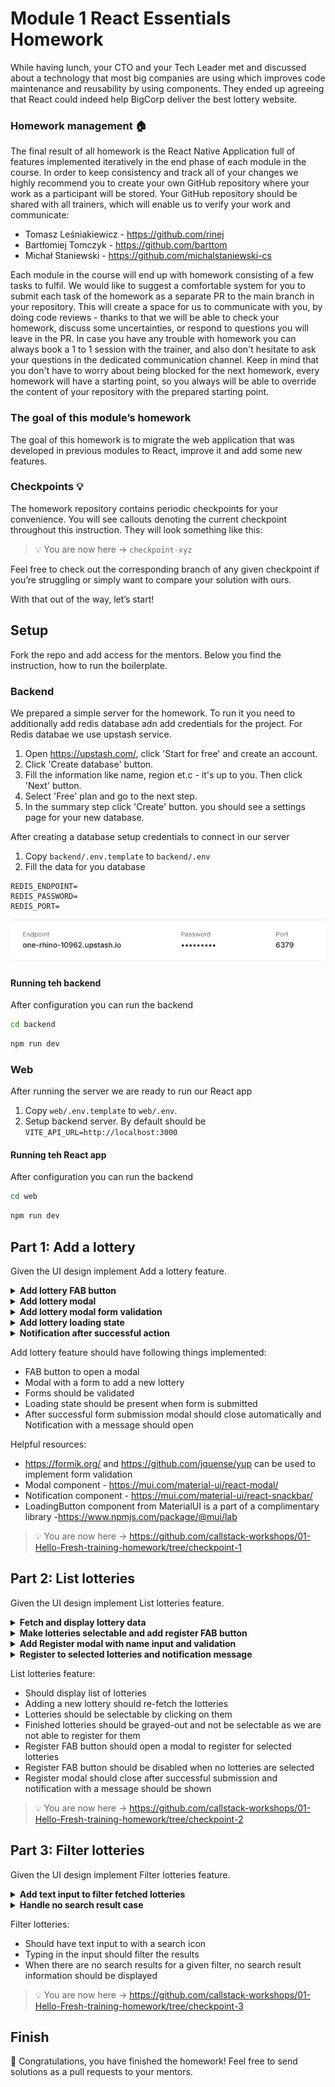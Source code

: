 # Module 1 React Essentials Homework

While having lunch, your CTO and your Tech Leader met and discussed about a technology that most big companies are using which improves code maintenance and reusability by using components. They ended up agreeing that React could indeed help BigCorp deliver the best lottery website.


### Homework management 🏠

The final result of all homework is the React Native Application full of features implemented iteratively in the end phase of each module in the course. In order to keep consistency and track all of your changes we highly recommend you to create your own GitHub repository where your work as a participant will be stored. Your GitHub repository should be shared with all trainers, which will enable us to verify your work and communicate:
- Tomasz Leśniakiewicz - https://github.com/rinej
- Bartłomiej Tomczyk - https://github.com/barttom
- Michał Staniewski - https://github.com/michalstaniewski-cs

Each module in the course will end up with homework consisting of a few tasks to fulfil. We would like to suggest a comfortable system for you to submit each task of the homework as a separate PR to the main branch in your repository. This will create a space for us to communicate with you, by doing code reviews - thanks to that we will be able to check your homework, discuss some uncertainties, or respond to questions you will leave in the PR. In case you have any trouble with homework you can always book a 1 to 1 session with the trainer, and also don't hesitate to ask your questions in the dedicated communication channel. Keep in mind that you don't have to worry about being blocked for the next homework, every homework will have a starting point, so you always will be able to override the content of your repository with the prepared starting point.

### The goal of this module’s homework

The goal of this homework is to migrate the web application that was developed in previous modules to React, improve it and add some new features.

### Checkpoints 💡

The homework repository contains periodic checkpoints for your convenience. You will see callouts denoting the current checkpoint throughout this instruction. They will look something like this:


> 💡 You are now here → `checkpoint-xyz`

Feel free to check out the corresponding branch of any given checkpoint if you’re struggling or simply want to compare your solution with ours.

With that out of the way, let’s start!

## Setup
Fork the repo and add access for the mentors. Below you find the instruction, how to run the boilerplate.

### Backend
We prepared a simple server for the homework. To run it you need to additionally add redis database adn add credentials for the project.
For Redis databae we use upstash service.
<br>
1. Open https://upstash.com/, click 'Start for free' and create an account.
2. Click 'Create database' button.
3. Fill the information like name, region et.c - it's up to you. Then click 'Next' button.
4. Select 'Free' plan and go to the next step.
5. In the summary step click 'Create' button. you should see a settings page for your new database.

After creating a database setup credentials to connect  in our server <br>
1. Copy `backend/.env.template` to `backend/.env`
2. Fill the data for you database
```
REDIS_ENDPOINT=
REDIS_PASSWORD=
REDIS_PORT=
```
![img.png](assets/upstash_data.png)
#### Running teh backend
After configuration you can run the backend
```bash
cd backend
```
```bash
npm run dev
```
### Web
After running the server we are ready to run our React app
1. Copy `web/.env.template` to `web/.env`.
2. Setup backend server. By default should be `VITE_API_URL=http://localhost:3000`

#### Running teh React app
After configuration you can run the backend
```bash
cd web
```
```bash
npm run dev
```

## Part 1: Add a lottery

Given the UI design implement Add a lottery feature. 

<details>
  <summary><b>Add lottery FAB button</b></summary><br>

![img.png](assets/add_loterry.png)
</details>

<details>
  <summary><b>Add lottery modal</b></summary><br>

![img.png](assets/add_modal.png)
</details>

<details>
  <summary><b>Add lottery modal form validation</b></summary><br>

![img.png](assets/modal_validation.png)
</details>

<details>
  <summary><b>Add lottery loading state</b></summary><br>

  ![img.png](assets/add_lottery_loading.png)
</details>

<details>
  <summary><b>Notification after successful action</b></summary><br>

![img.png](assets/nofication_loterry.png)
  
</details>

Add lottery feature should have following things implemented:

- FAB button to open a modal
- Modal with a form to add a new lottery
- Forms should be validated
- Loading state should be present when form is submitted
- After successful form submission modal should close automatically and Notification with a message should open

Helpful resources:

- https://formik.org/ and https://github.com/jquense/yup can be used to implement form validation
- Modal component - https://mui.com/material-ui/react-modal/
- Notification component - https://mui.com/material-ui/react-snackbar/
- LoadingButton component from MaterialUI is a part of a complimentary library -https://www.npmjs.com/package/@mui/lab

> 💡 You are now here → https://github.com/callstack-workshops/01-Hello-Fresh-training-homework/tree/checkpoint-1

## Part 2: List lotteries

Given the UI design implement List lotteries feature. 

<details>
  <summary><b>Fetch and display lottery data</b></summary><br>

![img.png](assets/lotteries_list.png)
![img.png](assets/lotteries_not_found.png)
![img.png](assets/lotteries_loading.png)


</details>

<details>
  <summary><b>Make lotteries selectable and add register FAB button</b></summary><br>

![img.png](assets/lotteries_select.png)
 
</details>

<details>
  <summary><b>Add Register modal with name input and validation</b></summary><br>

  ![img.png](assets/register_modal.png)
</details>

<details>
  <summary><b>Register to selected lotteries and notification message</b></summary><br>

![img.png](assets/register_message.png)

</details>

List lotteries feature:

- Should display list of lotteries
- Adding a new lottery should re-fetch the lotteries
- Lotteries should be selectable by clicking on them
- Finished lotteries should be grayed-out and not be selectable as we are not able to register for them
- Register FAB button should open a modal to register for selected lotteries
- Register FAB button should be disabled when no lotteries are selected
- Register modal should close after successful submission and notification with a message should be shown

> 💡 You are now here → https://github.com/callstack-workshops/01-Hello-Fresh-training-homework/tree/checkpoint-2

## Part 3: Filter lotteries

Given the UI design implement Filter lotteries feature.

<details>
  <summary><b>Add text input to filter fetched lotteries</b></summary><br>

![img.png](assets/search.png)

</details>

<details>
  <summary><b>Handle no search result case</b></summary><br>

![img.png](assets/search_no_results.png)

</details>

Filter lotteries:

- Should have text input to with a search icon
- Typing in the input should filter the results
- When there are no search results for a given filter, no search result information should be displayed

> 💡 You are now here → https://github.com/callstack-workshops/01-Hello-Fresh-training-homework/tree/checkpoint-3

## Finish
🎉 Congratulations, you have finished the homework! Feel free to send solutions as a pull requests to your mentors.
